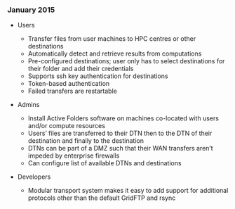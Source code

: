 ### January 2015
* Users
  * Transfer files from user machines to HPC centres or other destinations
  * Automatically detect and retrieve results from computations
  * Pre-configured destinations; user only has to select destinations for their folder and add their credentials
  * Supports ssh key authentication for destinations
  * Token-based authentication
  * Failed transfers are restartable

* Admins
  * Install Active Folders software on machines co-located with users and/or compute resources
  * Users’ files are transferred to their DTN then to the DTN of their destination and finally to the destination
  * DTNs can be part of a DMZ such that their WAN transfers aren’t impeded by enterprise firewalls
  * Can configure list of available DTNs and destinations

* Developers
  * Modular transport system makes it easy to add support for additional protocols other than the default GridFTP and rsync

